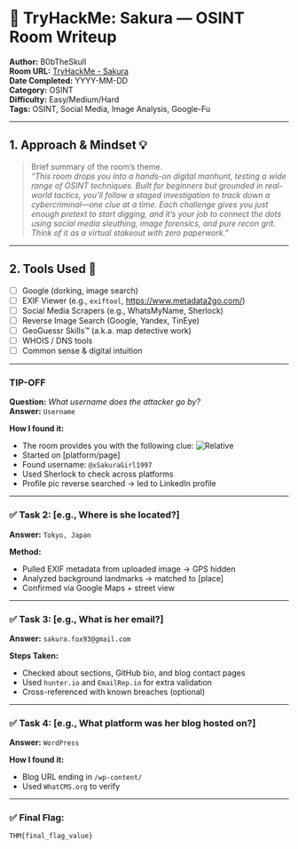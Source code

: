 # :cherry_blossom: TryHackMe: Sakura — OSINT Room Writeup

**Author:** B0bTheSkull  
**Room URL:** [TryHackMe - Sakura](https://tryhackme.com/room/sakura)  
**Date Completed:** YYYY-MM-DD  
**Category:** OSINT  
**Difficulty:** Easy/Medium/Hard  
**Tags:** OSINT, Social Media, Image Analysis, Google-Fu

---

## 1. Approach & Mindset :bulb:

> Brief summary of the room’s theme.    
> *“This room drops you into a hands-on digital manhunt, testing a wide range of OSINT techniques. Built for beginners but grounded in real-world tactics, you’ll follow a staged investigation to track down a cybercriminal—one clue at a time. Each challenge gives you just enough pretext to start digging, and it’s your job to connect the dots using social media sleuthing, image forensics, and pure recon grit. Think of it as a virtual stakeout with zero paperwork.”*

---

## 2. Tools Used :hammer:

- [ ] Google (dorking, image search)
- [ ] EXIF Viewer (e.g., `exiftool`, https://www.metadata2go.com/)
- [ ] Social Media Scrapers (e.g., WhatsMyName, Sherlock)
- [ ] Reverse Image Search (Google, Yandex, TinEye)
- [ ] GeoGuessr Skills™️ (a.k.a. map detective work)
- [ ] WHOIS / DNS tools
- [ ] Common sense & digital intuition

---
### TIP-OFF
**Question:** _What username does the attacker go by?_  
**Answer:** `Username`

**How I found it:**
- The room provides you with the following clue: 
![Relative](/photos/sakurapwnedletter.png)
- Started on [platform/page]
- Found username: `@xSakuraGirl1997`
- Used Sherlock to check across platforms
- Profile pic reverse searched → led to LinkedIn profile

---

### ✅ Task 2: [e.g., Where is she located?]
**Answer:** `Tokyo, Japan`

**Method:**
- Pulled EXIF metadata from uploaded image → GPS hidden
- Analyzed background landmarks → matched to [place]
- Confirmed via Google Maps + street view

---

### ✅ Task 3: [e.g., What is her email?]
**Answer:** `sakura.fox93@gmail.com`

**Steps Taken:**
- Checked about sections, GitHub bio, and blog contact pages
- Used `hunter.io` and `EmailRep.io` for extra validation
- Cross-referenced with known breaches (optional)

---

### ✅ Task 4: [e.g., What platform was her blog hosted on?]
**Answer:** `WordPress`

**How I found it:**
- Blog URL ending in `/wp-content/`
- Used `WhatCMS.org` to verify

---

### ✅ Final Flag:
```plaintext
THM{final_flag_value}